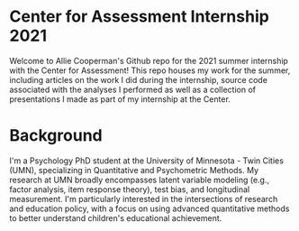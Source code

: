Center for Assessment Internship 2021
=====================================

Welcome to Allie Cooperman's Github repo for the 2021 summer internship with the Center for Assessment! This repo houses my work for the summer, including articles on the 
work I did during the internship, source code associated with the analyses I performed as well as a collection of presentations I made as part of my internship at the Center. 

# Background

I'm a Psychology PhD student at the University of Minnesota - Twin Cities (UMN), specializing in Quantitative and Psychometric Methods. My research at UMN broadly encompasses 
latent variable modeling (e.g., factor analysis, item response theory), test bias, and longitudinal measurement. I'm particularly interested in the intersections of research 
and education policy, with a focus on using advanced quantitative methods to better understand children's educational achievement.
